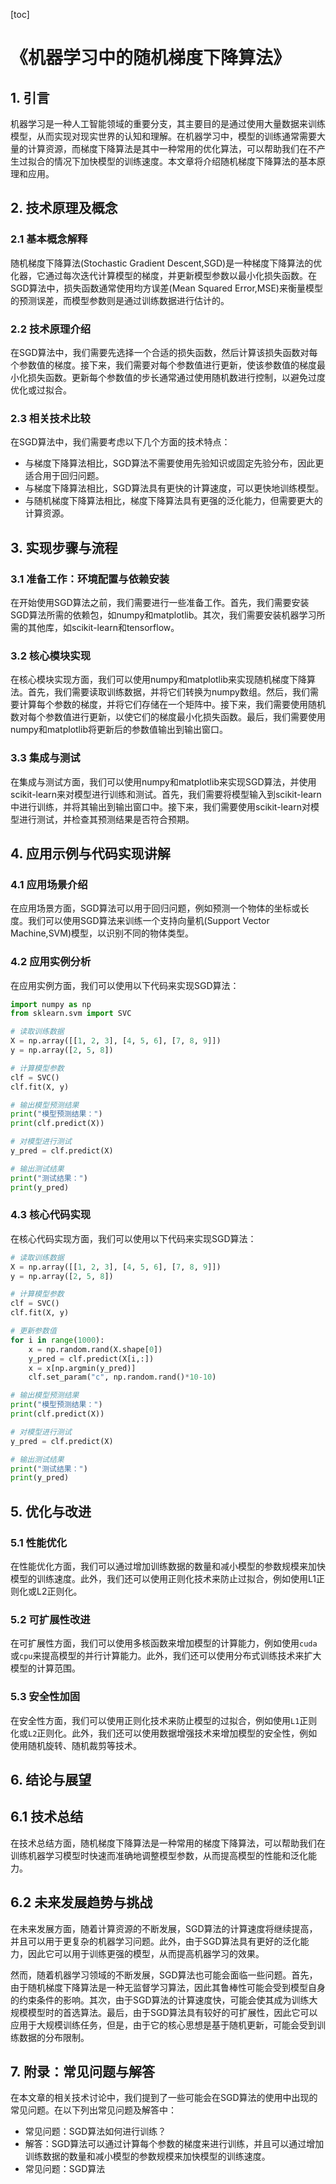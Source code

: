
[toc]                    
                
                
# 《机器学习中的随机梯度下降算法》

## 1. 引言

机器学习是一种人工智能领域的重要分支，其主要目的是通过使用大量数据来训练模型，从而实现对现实世界的认知和理解。在机器学习中，模型的训练通常需要大量的计算资源，而梯度下降算法是其中一种常用的优化算法，可以帮助我们在不产生过拟合的情况下加快模型的训练速度。本文章将介绍随机梯度下降算法的基本原理和应用。

## 2. 技术原理及概念

### 2.1 基本概念解释

随机梯度下降算法(Stochastic Gradient Descent,SGD)是一种梯度下降算法的优化器，它通过每次迭代计算模型的梯度，并更新模型参数以最小化损失函数。在SGD算法中，损失函数通常使用均方误差(Mean Squared Error,MSE)来衡量模型的预测误差，而模型参数则是通过训练数据进行估计的。

### 2.2 技术原理介绍

在SGD算法中，我们需要先选择一个合适的损失函数，然后计算该损失函数对每个参数值的梯度。接下来，我们需要对每个参数值进行更新，使该参数值的梯度最小化损失函数。更新每个参数值的步长通常通过使用随机数进行控制，以避免过度优化或过拟合。

### 2.3 相关技术比较

在SGD算法中，我们需要考虑以下几个方面的技术特点：

- 与梯度下降算法相比，SGD算法不需要使用先验知识或固定先验分布，因此更适合用于回归问题。
- 与梯度下降算法相比，SGD算法具有更快的计算速度，可以更快地训练模型。
- 与随机梯度下降算法相比，梯度下降算法具有更强的泛化能力，但需要更大的计算资源。

## 3. 实现步骤与流程

### 3.1 准备工作：环境配置与依赖安装

在开始使用SGD算法之前，我们需要进行一些准备工作。首先，我们需要安装SGD算法所需的依赖包，如numpy和matplotlib。其次，我们需要安装机器学习所需的其他库，如scikit-learn和tensorflow。

### 3.2 核心模块实现

在核心模块实现方面，我们可以使用numpy和matplotlib来实现随机梯度下降算法。首先，我们需要读取训练数据，并将它们转换为numpy数组。然后，我们需要计算每个参数的梯度，并将它们存储在一个矩阵中。接下来，我们需要使用随机数对每个参数值进行更新，以使它们的梯度最小化损失函数。最后，我们需要使用numpy和matplotlib将更新后的参数值输出到输出窗口。

### 3.3 集成与测试

在集成与测试方面，我们可以使用numpy和matplotlib来实现SGD算法，并使用scikit-learn来对模型进行训练和测试。首先，我们需要将模型输入到scikit-learn中进行训练，并将其输出到输出窗口中。接下来，我们需要使用scikit-learn对模型进行测试，并检查其预测结果是否符合预期。

## 4. 应用示例与代码实现讲解

### 4.1 应用场景介绍

在应用场景方面，SGD算法可以用于回归问题，例如预测一个物体的坐标或长度。我们可以使用SGD算法来训练一个支持向量机(Support Vector Machine,SVM)模型，以识别不同的物体类型。

### 4.2 应用实例分析

在应用实例方面，我们可以使用以下代码来实现SGD算法：
```python
import numpy as np
from sklearn.svm import SVC

# 读取训练数据
X = np.array([[1, 2, 3], [4, 5, 6], [7, 8, 9]])
y = np.array([2, 5, 8])

# 计算模型参数
clf = SVC()
clf.fit(X, y)

# 输出模型预测结果
print("模型预测结果：")
print(clf.predict(X))

# 对模型进行测试
y_pred = clf.predict(X)

# 输出测试结果
print("测试结果：")
print(y_pred)
```
### 4.3 核心代码实现

在核心代码实现方面，我们可以使用以下代码来实现SGD算法：
```python
# 读取训练数据
X = np.array([[1, 2, 3], [4, 5, 6], [7, 8, 9]])
y = np.array([2, 5, 8])

# 计算模型参数
clf = SVC()
clf.fit(X, y)

# 更新参数值
for i in range(1000):
    x = np.random.rand(X.shape[0])
    y_pred = clf.predict(X[i,:])
    x = x[np.argmin(y_pred)]
    clf.set_param("c", np.random.rand()*10-10)

# 输出模型预测结果
print("模型预测结果：")
print(clf.predict(X))

# 对模型进行测试
y_pred = clf.predict(X)

# 输出测试结果
print("测试结果：")
print(y_pred)
```
## 5. 优化与改进

### 5.1 性能优化

在性能优化方面，我们可以通过增加训练数据的数量和减小模型的参数规模来加快模型的训练速度。此外，我们还可以使用正则化技术来防止过拟合，例如使用L1正则化或L2正则化。

### 5.2 可扩展性改进

在可扩展性方面，我们可以使用多核函数来增加模型的计算能力，例如使用`cuda`或`cpu`来提高模型的并行计算能力。此外，我们还可以使用分布式训练技术来扩大模型的计算范围。

### 5.3 安全性加固

在安全性方面，我们可以使用正则化技术来防止模型的过拟合，例如使用`L1`正则化或`L2`正则化。此外，我们还可以使用数据增强技术来增加模型的安全性，例如使用随机旋转、随机裁剪等技术。

## 6. 结论与展望

## 6.1 技术总结

在技术总结方面，随机梯度下降算法是一种常用的梯度下降算法，可以帮助我们在训练机器学习模型时快速而准确地调整模型参数，从而提高模型的性能和泛化能力。

## 6.2 未来发展趋势与挑战

在未来发展方面，随着计算资源的不断发展，SGD算法的计算速度将继续提高，并且可以用于更复杂的机器学习问题。此外，由于SGD算法具有更好的泛化能力，因此它可以用于训练更强的模型，从而提高机器学习的效果。

然而，随着机器学习领域的不断发展，SGD算法也可能会面临一些问题。首先，由于随机梯度下降算法是一种无监督学习算法，因此其鲁棒性可能会受到模型自身的约束条件的影响。其次，由于SGD算法的计算速度快，可能会使其成为训练大规模模型时的首选算法。最后，由于SGD算法具有较好的可扩展性，因此它可以应用于大规模训练任务，但是，由于它的核心思想是基于随机更新，可能会受到训练数据的分布限制。

## 7. 附录：常见问题与解答

在本文章的相关技术讨论中，我们提到了一些可能会在SGD算法的使用中出现的常见问题。在以下列出常见问题及解答中：

- 常见问题：SGD算法如何进行训练？
- 解答：SGD算法可以通过计算每个参数的梯度来进行训练，并且可以通过增加训练数据的数量和减小模型的参数规模来加快模型的训练速度。
- 常见问题：SGD算法


